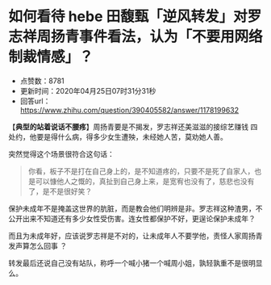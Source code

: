 # 如何看待 hebe 田馥甄「逆风转发」对罗志祥周扬青事件看法，认为「不要用网络制裁情感」？
- 点赞数：8781
- 更新时间：2020年04月25日07时31分31秒
- 回答url：https://www.zhihu.com/question/390405582/answer/1178199632
<body>
 <p data-pid="pUxNaICq">【<b>典型的站着说话不腰疼</b>】周扬青要是不揭发，罗志祥还美滋滋的接综艺赚钱 四处约，他要是得什么病，得多少女生遭殃，未经她人苦，莫劝她人善。</p>
 <p data-pid="oL4diOWq">突然觉得这个场景很符合这句话：</p>
 <blockquote data-pid="Vnmp3EN4">
  你看，板子不是打在自己身上的，是不知道疼的，只要不是死了自家人，也是可以慷他人之慨的，真扯到自己身上来，是宽宥也没有了，慈悲也没有了，是不是很好笑？
 </blockquote>
 <p data-pid="LPnJMNsm">保护未成年不是掩盖这世界的肮脏，而是教会他们明辨是非。罗志祥这种渣男，不公开出来不知道还有多少女性受伤害。连女性都保护不好，更逞论保护未成年？</p>
 <p data-pid="nIOls3fh">而且为未成年好，应该说罗志祥是不对的，让未成年人不要学他，责怪人家周扬青发声算怎么回事 ​​？</p>
 <p data-pid="Zb7ZJ0vu">转发最后还说自己没有站队，称呼一个喊小猪一个喊周小姐，孰轻孰重不是很明显么。</p>
</body>